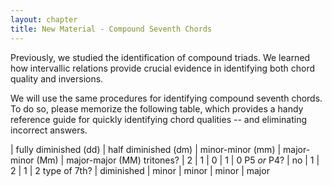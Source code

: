```yaml
---
layout: chapter
title: New Material - Compound Seventh Chords
---
```


Previously, we studied the identification of compound triads. We learned how intervallic relations provide crucial evidence in identifying both chord quality and inversions.

We will use the same procedures for identifying compound seventh chords. To do so, please memorize the following table, which provides a handy reference guide for quickly identifying chord qualities -- and eliminating incorrect answers.

 | fully diminished (dd) | half diminished (dm) | minor-minor (mm) | major-minor (Mm) | major-major (MM) 
tritones? | 2 | 1 | 0 | 1 | 0 
P5 *or* P4? | no | 1 | 2 | 1 | 2 
type of 7th? | diminished | minor | minor | minor | major 

